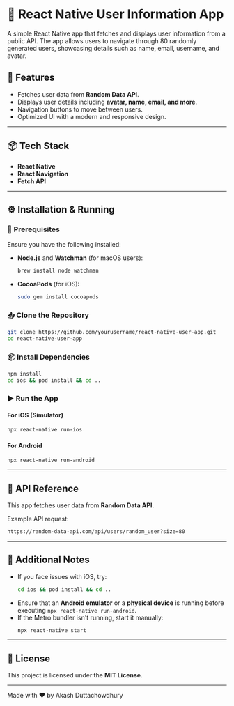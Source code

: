 # 📱 React Native User Information App

A simple React Native app that fetches and displays user information from a public API. The app allows users to navigate through 80 randomly generated users, showcasing details such as name, email, username, and avatar.

## 🚀 Features
- Fetches user data from **Random Data API**.
- Displays user details including **avatar, name, email, and more**.
- Navigation buttons to move between users.
- Optimized UI with a modern and responsive design.

---

## 📦 Tech Stack
- **React Native**
- **React Navigation**
- **Fetch API**

---

## ⚙️ Installation & Running

### **🔧 Prerequisites**
Ensure you have the following installed:
- **Node.js** and **Watchman** (for macOS users):
  ```sh
  brew install node watchman
  ```
- **CocoaPods** (for iOS):
  ```sh
  sudo gem install cocoapods
  ```

### **📥 Clone the Repository**
```sh
git clone https://github.com/yourusername/react-native-user-app.git
cd react-native-user-app
```

### **📦 Install Dependencies**
```sh
npm install
cd ios && pod install && cd ..
```

### **▶️ Run the App**
#### **For iOS (Simulator)**
```sh
npx react-native run-ios
```
#### **For Android**
```sh
npx react-native run-android
```

---

## 📡 API Reference
This app fetches user data from **Random Data API**.

Example API request:
```sh
https://random-data-api.com/api/users/random_user?size=80
```

---

## 📌 Additional Notes
- If you face issues with iOS, try:
  ```sh
  cd ios && pod install && cd ..
  ```
- Ensure that an **Android emulator** or a **physical device** is running before executing `npx react-native run-android`.
- If the Metro bundler isn't running, start it manually:
  ```sh
  npx react-native start
  ```

---

## 📜 License
This project is licensed under the **MIT License**.

---

Made with ❤️ by Akash Duttachowdhury

